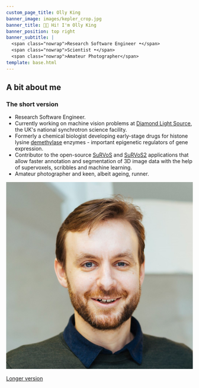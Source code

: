 ```yaml
---
custom_page_title: Olly King
banner_image: images/kepler_crop.jpg
banner_title: 👋🏽 Hi! I'm Olly King
banner_position: top right
banner_subtitle: |
  <span class="nowrap">Research Software Engineer •</span>
  <span class="nowrap">Scientist •</span>
  <span class="nowrap">Amateur Photographer</span>
template: base.html
---
```


<h2 class="mb-5 text-center">A bit about me</h2>

<div class="row align-items-center justify-content-center gy-3 mb-4">
<div class="col-sm-8">

### The short version

* Research Software Engineer.
* Currently working on machine vision problems at [Diamond Light Source][dls-link], the UK's national synchrotron science facility.
* Formerly a chemical biologist developing early-stage drugs for histone lysine [demethylase][demeth] enzymes - important epigenetic regulators of gene expression.
* Contributor to the open-source [SuRVoS][surv1] and [SuRVoS2][surv2] applications that allow faster annotation and segmentation of 3D image data with the help of supervoxels, scribbles and machine learning.
* Amateur photographer and keen, albeit ageing, runner. 

</div>
<div class="col-9 col-sm-4">

<img src="images/small_head2.jpg" alt="Photo of me from 2017" class="headshot mb-4">

</div>
</div>

<a class="btn btn-primary mt-3 me-2" href="/about">Longer version <i class="far fa-arrow-alt-circle-right ms-1" aria-hidden="true"></i></a>


[dls-link]: https://www.diamond.ac.uk
[demeth]: https://en.wikipedia.org/wiki/Demethylase
[surv1]: https://github.com/DiamondLightSource/SuRVoS
[surv2]: https://github.com/DiamondLightSource/SuRVoS2
